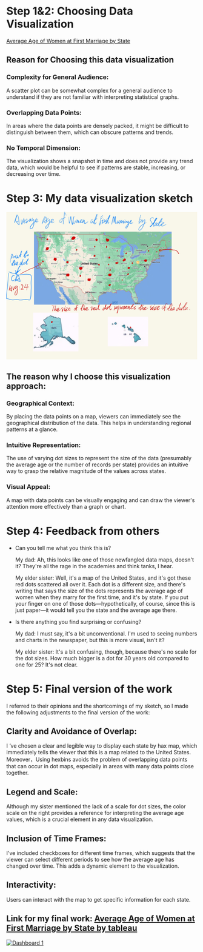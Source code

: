 # Step 1&2: Choosing Data Visualization
[Average Age of Women at First Marriage by State](https://www.reddit.com/r/dataisbeautiful/comments/wzx70h/average_age_of_women_at_first_marriage_by_state/)
## Reason for Choosing this data visualization
### Complexity for General Audience: 
A scatter plot can be somewhat complex for a general audience to understand if they are not familiar with interpreting statistical graphs.
### Overlapping Data Points:
In areas where the data points are densely packed, it might be difficult to distinguish between them, which can obscure patterns and trends.
### No Temporal Dimension:
The visualization shows a snapshot in time and does not provide any trend data, which would be helpful to see if patterns are stable, increasing, or decreasing over time.


# Step 3: My data visualization sketch
![My data visualization](My_data_visualization_sketch.jpg)
## The reason why I choose this visualization approach:
### Geographical Context: 
By placing the data points on a map, viewers can immediately see the geographical distribution of the data. This helps in understanding regional patterns at a glance.
### Intuitive Representation: 
The use of varying dot sizes to represent the size of the data (presumably the average age or the number of records per state) provides an intuitive way to grasp the relative magnitude of the values across states.
### Visual Appeal:
A map with data points can be visually engaging and can draw the viewer's attention more effectively than a graph or chart.


# Step 4: Feedback from others
- Can you tell me what you think this is?
  
  My dad: Ah, this looks like one of those newfangled data maps, doesn't it? They're all the rage in the academies and think tanks, I hear.
  
  My elder sister: Well, it's a map of the United States, and it's got these red dots scattered all over it. Each dot is a different size, and there's writing that says the size of the dots represents the average age of women when they marry for the first time, and it's by state. If you put your finger on one of those dots—hypothetically, of course, since this is just paper—it would tell you the state and the average age there.

- Is there anything you find surprising or confusing?
  
  My dad: I must say, it's a bit unconventional. I'm used to seeing numbers and charts in the newspaper, but this is more visual, isn't it?

  My elder sister: It's a bit confusing, though, because there's no scale for the dot sizes. How much bigger is a dot for 30 years old compared to one for 25? It's not clear.


# Step 5: Final version of the work
I referred to their opinions and the shortcomings of my sketch, so I made the following adjustments to the final version of the work:
## Clarity and Avoidance of Overlap:
I ‘ve chosen a clear and legible way to display each state by hax map, which immediately tells the viewer that this is a map related to the United States. Moreover，Using hexbins avoids the problem of overlapping data points that can occur in dot maps, especially in areas with many data points close together.
## Legend and Scale:
Although my sister mentioned the lack of a scale for dot sizes, the color scale on the right provides a reference for interpreting the average age values, which is a crucial element in any data visualization.
## Inclusion of Time Frames:
I've included checkboxes for different time frames, which suggests that the viewer can select different periods to see how the average age has changed over time. This adds a dynamic element to the visualization.
## Interactivity:
Users can interact with the map to get specific information for each state.


## Link for my final work: [Average Age of Women at First Marriage by State by tableau](Average_age_of_women.html)

<div class='tableauPlaceholder' id='viz1699931857371' style='position: relative'>
  <noscript>
    <a href='#'>
      <img alt='Dashboard 1' src='https://public.tableau.com/static/images/Bo/Book2_16999276332690/Dashboard1/1_rss.png' style='border: none'/>
    </a>
  </noscript>
  <object class='tableauViz' style='display:none;'>
    <param name='host_url' value='https%3A%2F%2Fpublic.tableau.com%2F' />
    <param name='embed_code_version' value='3' />
    <param name='site_root' value='' />
    <param name='name' value='Book2_16999276332690/Dashboard1' />
    <param name='tabs' value='no' />
    <param name='toolbar' value='yes' />
    <param name='static_image' value='https://public.tableau.com/static/images/Bo/Book2_16999276332690/Dashboard1/1.png' />
    <param name='animate_transition' value='yes' />
    <param name='display_static_image' value='yes' />
    <param name='display_spinner' value='yes' />
    <param name='display_overlay' value='yes' />
    <param name='display_count' value='yes' />
    <param name='language' value='zh-CN' />
    <param name='filter' value='publish=yes' />
  </object>
</div>











  




